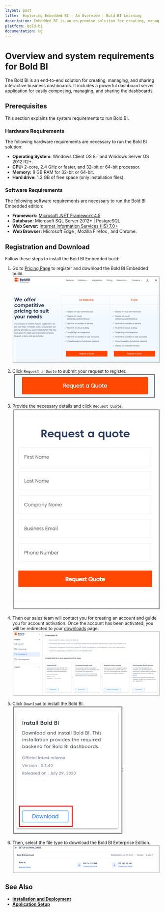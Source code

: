 ```yaml
---
layout: post
title:  Exploring Embedded BI - An Overview | Bold BI Learning
description: Embedded BI is an on-premise solution for creating, managing and sharing interactive business dashboards.
platform: bold-bi
documentation: ug
---
```


# Overview and system requirements for Bold BI

The Bold BI is an end-to-end solution for creating, managing, and sharing interactive business dashboards. It includes a powerful dashboard server application for easily composing, managing, and sharing the dashboards.

## Prerequisites

This section explains the system requirements to run Bold BI. 

### Hardware Requirements
     
The following hardware requirements are necessary to run the Bold BI solution:
* **Operating System:**  Windows Client OS 8+ and Windows Server OS 2012 R2+.
* **CPU:** 2-core, 2.4 GHz or faster, and 32-bit or 64-bit processor.
* **Memory:** 8 GB RAM for 32-bit or 64-bit.
* **Hard drive:** 1.2 GB of free space (only installation files).

### Software Requirements

The following software requirements are necessary to run the Bold BI Embedded edition:
* **Framework:** [Microsoft .NET Framework 4.5](https://www.microsoft.com/en-in/download/details.aspx?id=30653)
* **Database:** Microsoft SQL Server 2012+ \| PostgreSQL
* **Web Server:** [Internet Information Services (IIS) 7.0+](https://en.wikipedia.org/wiki/Internet_Information_Services)
* **Web Browser:** Microsoft Edge , Mozilla Firefox , and Chrome.

## Registration and Download

Follow these steps to install the Bold BI Embedded build: 
1. Go to [Pricing Page](https://www.boldbi.com/embedded/pricing) to register and download the Bold BI Embedded build.
![Bold BI pricing page](/static/assets/embedded/setup/embedded-edition-overview-images/bold-bi-pricing-page.png)
 
2. Click `Request a Quote` to submit your request to register.
![Request a Quote](/static/assets/embedded/setup/embedded-edition-overview-images/request-quote.png)

3. Provide the necessary details and click `Request Quote`.   
![Bold BI Portal Registration Request](/static/assets/embedded/setup/embedded-edition-overview-images/request-registration-form.png)
 
4. Then our sales team will contact you for creating an account and guide you for account activation. Once the account has been activated, you will be redirected to your [downloads](https://www.boldbi.com/account/downloads/embedded) page.
![Bold BI Download Page](/static/assets/embedded/setup/embedded-edition-overview-images/bold-bi-download-page.png)
 
5. Click `Download` to install the Bold BI.
![Click Bold BI Download](/static/assets/embedded/setup/embedded-edition-overview-images/click-download.png)

6. Then, select the file type to download the Bold BI Enterprise Edition.
![Select file type](/static/assets/embedded/setup/embedded-edition-overview-images/select-type-to-download.png)

## See Also

* [**Installation and Deployment**](/embedded-bi/setup/deploying-in-server/installation-and-deployment/)
* [**Application Setup**](/embedded-bi/application-startup/)
